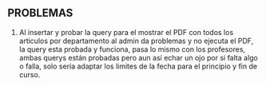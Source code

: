 ## PROBLEMAS

1. Al insertar y probar la query para el mostrar el PDF con todos los articulos por departamento al admin da problemas y no ejecuta el PDF, la query esta probada y funciona, pasa lo mismo con los profesores, ambas querys están probadas pero aun así echar un ojo por si falta algo o falla, solo sería adaptar los limites de la fecha para el principio y fin de curso.